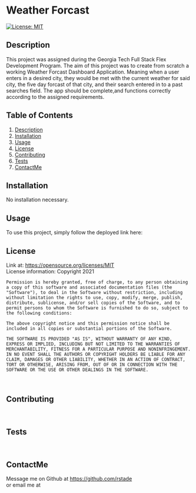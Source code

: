 
  # Weather Forcast

  [![License: MIT](https://img.shields.io/badge/License-MIT-yellow.svg)](https://opensource.org/licenses/MIT)

    


  <!-- Titled description for grading clarity. Will remove after grading -->
  ## Description
  This project was assigned during the Georgia Tech Full Stack Flex Development Program. The aim of this project was to create from scratch a working Weather Forcast Dashboard Application. Meaning when a user enters in a desired city, they would be met with the current weather for said city, the five day forcast of that city, and their search entered in to a past searches field. The app should be complete,and functions correctly according to the assigned requirements.
  <br>

  
  
  ## Table of Contents
  1. [Description](#description)
  2. [Installation](#installation)
  3. [Usage](#usage)
  4. [License](#license)
  5. [Contributing](#contributing)
  6. [Tests](#tests)
  7. [ContactMe](#contactme)
  


  ## Installation
  No installation necessary.
  <br>



  ## Usage
  To use this project, simply follow the deployed link here: 
  <br>

  ## License
  Link at: https://opensource.org/licenses/MIT
  <br>
  License information: Copyright 2021 

    Permission is hereby granted, free of charge, to any person obtaining a copy of this software and associated documentation files (the "Software"), to deal in the Software without restriction, including without limitation the rights to use, copy, modify, merge, publish, distribute, sublicense, and/or sell copies of the Software, and to permit persons to whom the Software is furnished to do so, subject to the following conditions:
    
    The above copyright notice and this permission notice shall be included in all copies or substantial portions of the Software.
    
    THE SOFTWARE IS PROVIDED "AS IS", WITHOUT WARRANTY OF ANY KIND, EXPRESS OR IMPLIED, INCLUDING BUT NOT LIMITED TO THE WARRANTIES OF MERCHANTABILITY, FITNESS FOR A PARTICULAR PURPOSE AND NONINFRINGEMENT. IN NO EVENT SHALL THE AUTHORS OR COPYRIGHT HOLDERS BE LIABLE FOR ANY CLAIM, DAMAGES OR OTHER LIABILITY, WHETHER IN AN ACTION OF CONTRACT, TORT OR OTHERWISE, ARISING FROM, OUT OF OR IN CONNECTION WITH THE SOFTWARE OR THE USE OR OTHER DEALINGS IN THE SOFTWARE.
    
    

  <br>

  ## Contributing

  
  <br>

  ## Tests
  
  <br>


  ## ContactMe
  Message me on Github at https://github.com/rstade
  <br>
  or email me at
  <br>
   

